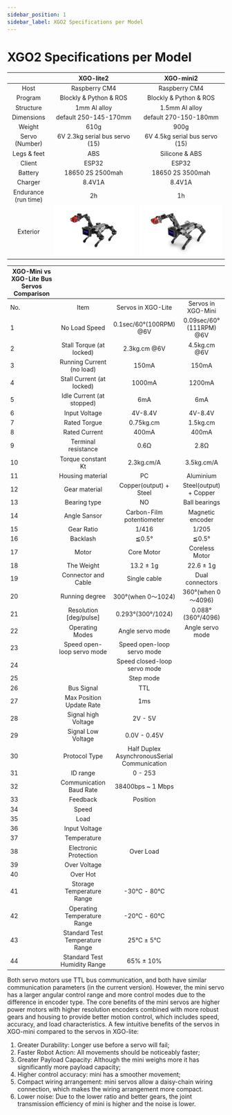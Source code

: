 ```yaml
---
sidebar_position: 1
sidebar_label: XGO2 Specifications per Model
---
```



# XGO2 Specifications per Model

|                      |             XGO-lite2              |                XGO-mini2                |
| :------------------: | :--------------------------------: | :-------------------------------------: |
|         Host         |           Raspberry CM4            |              Raspberry CM4              |
|       Program        |       Blockly & Python & ROS       |         Blockly & Python & ROS          |
|      Structure       |            1mm Al alloy            |             1.5mm Al alloy              |
|      Dimensions      |       default 250-145-170mm        |          default 270-150-180mm          |
|        Weight        |                610g                |                  900g                   |
|    Servo (Number)    |   6V 2.3kg serial bus servo (15)   |     6V 4.5kg serial bus servo (15)      |
|     Legs & feet      |                ABS                 |             Silicone & ABS              |
|        Client        |               ESP32                |                  ESP32                  |
|       Battery        |          18650 2S 2500mah          |            18650 2S 3500mah             |
|       Charger        |               8.4V1A               |                 8.4V1A                  |
| Endurance (run time) |                 2h                 |                   1h                    |
|       Exterior       | ![](./../images/cm4-xgo-index.png) | ![](./../images/cm4-xgo-mini-index.png) |

| XGO-Mini vs XGO-Lite Bus Servos Comparison |                                 |                                              |                         |
| ------------------------------------------ | :-----------------------------: | :------------------------------------------: | :---------------------: |
| No.                                        |              Item               |              Servos in XGO-Lite              |   Servos in XGO-Mini    |
| 1                                          |          No Load Speed          |            0.1sec/60°(100RPM) @6V            | 0.09sec/60°(111RPM) @6V |
| 2                                          |    Stall Torque (at locked)     |                 2.3kg.cm @6V                 |      4.5kg.cm @6V       |
| 3                                          |    Running Current (no load)    |                    150mA                     |          150mA          |
| 4                                          |    Stall Current (at locked)    |                    1000mA                    |         1200mA          |
| 5                                          |    Idle Current (at stopped)    |                     6mA                      |           6mA           |
| 6                                          |          Input Voltage          |                   4V-8.4V                    |         4V-8.4V         |
| 7                                          |          Rated Torgue           |                  0.75kg.cm                   |        1.5kg.cm         |
| 8                                          |          Rated Current          |                    400mA                     |          400mA          |
| 9                                          |       Terminal resistance       |                     0.6Ω                     |          2.8Ω           |
| 10                                         |       Torque constant Kt        |                  2.3kg.cm/A                  |       3.5kg.cm/A        |
| 11                                         |        Housing material         |                      PC                      |        Aluminium        |
| 12                                         |          Gear material          |            Copper(output) + Steel            | Steel(output) + Copper  |
| 13                                         |          Bearing type           |                      NO                      |      Ball bearings      |
| 14                                         |          Angle Sansor           |          Carbon-Film potentiometer           |    Magnetic encoder     |
| 15                                         |           Gear Ratio            |                    1/416                     |          1/205          |
| 16                                         |            Backlash             |                    ≦0.5°                     |          ≦0.5°          |
| 17                                         |              Motor              |                  Core Motor                  |     Coreless Motor      |
| 18                                         |           The Weight            |                  13.2 ± 1g                   |        22.6 ± 1g        |
| 19                                         |       Connector and Cable       |                 Single cable                 |     Dual connectors     |
| 20                                         |         Running degree          |              300°(when 0～1024)              |   360°(when 0～4096)    |
| 21                                         |     Resolution [deg/pulse]      |              0.293°(300°/1024)               |    0.088°(360°/4096)    |
| 22                                         |         Operating Modes         |               Angle servo mode               |    Angle servo mode     |
| 23                                         |   Speed open-loop servo mode    |          Speed open-loop servo mode          |                         |
| 24                                         |                                 |         Speed closed-loop servo mode         |                         |
| 25                                         |                                 |                  Step mode                   |                         |
| 26                                         |           Bus Signal            |                     TTL                      |                         |
| 27                                         |    Max Position Update Rate     |                     1ms                      |                         |
| 28                                         |       Signal high Voltage       |                   2V - 5V                    |                         |
| 29                                         |       Signal Low Voltage        |                 0.0V - 0.45V                 |                         |
| 30                                         |          Protocol Type          | Half Duplex AsynchronousSerial Communication |                         |
| 31                                         |            ID range             |                   0 - 253                    |                         |
| 32                                         |     Communication Baud Rate     |              38400bps ~ 1 Mbps               |                         |
| 33                                         |            Feedback             |                   Position                   |                         |
| 34                                         |              Speed              |                                              |                         |
| 35                                         |              Load               |                                              |                         |
| 36                                         |          Input Voltage          |                                              |                         |
| 37                                         |           Temperature           |                                              |                         |
| 38                                         |      Electronic Protection      |                  Over Load                   |                         |
| 39                                         |          Over Voltage           |                                              |                         |
| 40                                         |            Over Hot             |                                              |                         |
| 41                                         |    Storage Temperature Range    |                  -30℃ - 80℃                  |                         |
| 42                                         |   Operating Temperature Range   |                  -20℃ - 60℃                  |                         |
| 43                                         | Standard Test Temperature Range |                   25℃ ± 5℃                   |                         |
| 44                                         |  Standard Test Humidity Range   |                  65% ± 10%                   |                         |

Both servo motors use TTL bus communication, and both have similar communication parameters (in the current version). However, the mini servo has a larger angular control range and more control modes due to the difference in encoder type.  The core benefits of the mini servos are higher power motors with higher resolution encoders combined with more robust gears and housing to provide better motion control, which includes speed, accuracy, and load characteristics. A few intuitive benefits of the servos in XGO-mini compared to the servos in XGO-lite:

1) Greater Durability: Longer use before a servo will fail;
2) Faster Robot Action: All movements should be noticeably faster;
3) Greater Payload Capacity: Although the mini weighs more it has significantly more payload capacity;
4) Higher control accuracy: mini has a smoother movement;
5) Compact wiring arrangement: mini servos allow a daisy-chain wiring connection, which makes the wiring arrangement more compact.
6) Lower noise: Due to the lower ratio and better gears, the joint transmission efficiency of mini is higher and the noise is lower.
